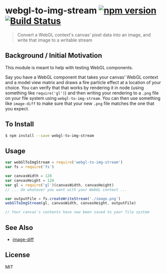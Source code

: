 webgl-to-img-stream [![npm version](https://badge.fury.io/js/webgl-to-img-stream.svg)](http://badge.fury.io/js/webgl-to-img-stream) [![Build Status](https://travis-ci.org/chinedufn/webgl-to-img-stream.svg?branch=master)](https://travis-ci.org/chinedufn/webgl-to-img-stream)
===============

> Convert a WebGL context's canvas' pixel data into an image, and write that image to a writable stream

## Background / Initial Motivation

This module is meant to help with testing WebGL components.

Say you have a WebGL component that takes your canvas' WebGL context and a model view matrix and draws
a fire particle effect at a location of your choice. You can verify that that works by rendering it in node
(using something like `require('gl')`) and then writing your rendering to a `.png` file on your file system
using `webgl-to-img-stream`. You can then use something like `image-diff` to make sure that your new `.png`
file matches the one that you expect.

## To Install

```sh
$ npm install --save webgl-to-img-stream
```

## Usage

```js
var webGlToImgStream = require('webgl-to-img-stream')
var fs = require('fs')

var canvasWidth = 128
var canvasHeight = 128
var gl = require('gl')(canvasWidth, canvasHeight)
// ... do whatever you want with your WebGL context ...

var outputFile = fs.createWriteStream('./image.png')
webGlToImgStream(gl, canvasWidth, canvasHeight, outputFile)

// Your canvas's contents have now been saved to your file system
```

## See Also

- [image-diff](https://github.com/uber-archive/image-diff)

## License

MIT
